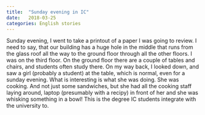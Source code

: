 ```yaml
---
title:  "Sunday evening in IC"
date:   2018-03-25
categories: English stories
---
```


Sunday evening, I went to take a printout of a paper I was going to review.
I need to say, that our building has a huge hole in the middle that runs from the glass roof all the way to the ground floor through all the other floors.
I was on the third floor.
On the ground floor there are a couple of tables and chairs, and students often study there.
On my way back, I looked down, and saw a girl (probably a student) at the table, which is normal, even for a sunday evening.
What is interesting is what she was doing.
She was cooking.
And not just some sandwiches, but she had all the cooking staff laying around, laptop (presumably with a recipy) in front of her and she was whisking something in a bowl!
This is the degree IC students integrate with the university to.
